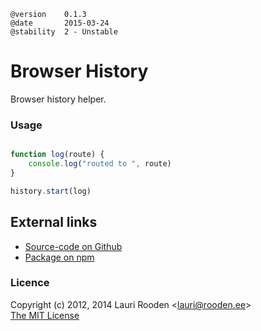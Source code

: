 

    @version    0.1.3
    @date       2015-03-24
    @stability  2 - Unstable


Browser History
===============

Browser history helper.


### Usage

```javascript

function log(route) {
	console.log("routed to ", route)
}

history.start(log)
```

External links
--------------

-   [Source-code on Github](https://github.com/litejs/browser-history-lite)
-   [Package on npm](https://npmjs.org/package/browser-history-lite)


### Licence

Copyright (c) 2012, 2014 Lauri Rooden &lt;lauri@rooden.ee&gt;  
[The MIT License](http://lauri.rooden.ee/mit-license.txt)


